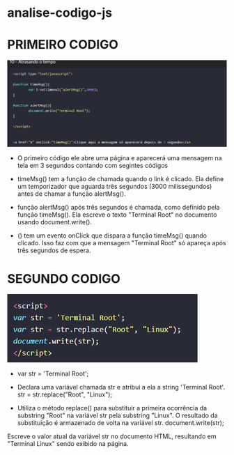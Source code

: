 # analise-codigo-js

# PRIMEIRO CODIGO
 ![](/img/capitura.png)

 * O primeiro código ele abre uma página e aparecerá uma mensagem na tela em 3 segundos contando  com segintes códigos

 * timeMsg() tem a função de chamada quando o link é clicado. Ela define um temporizador que aguarda três segundos (3000 milissegundos) antes de chamar a função alertMsg().

 * função alertMsg() após três  segundos é chamada, como definido pela função timeMsg(). Ela escreve o texto "Terminal Root" no documento usando document.write().

 *  (<a>) tem um evento onClick que dispara a função timeMsg() quando clicado. Isso faz com que a mensagem "Terminal Root" só apareça após três segundos de espera.



 # SEGUNDO CODIGO
![](/img/capitura2.png)
 * var str = 'Terminal Root';
 
 * Declara uma variável chamada str e atribui a ela a string 'Terminal Root'.
str = str.replace("Root", "Linux");
 
* Utiliza o método replace() para substituir a primeira ocorrência da substring "Root" na variável str pela substring "Linux". O resultado da substituição é armazenado de volta na variável str.
document.write(str);
 
Escreve o valor atual da variável str no documento HTML, resultando em "Terminal Linux" sendo exibido na página.